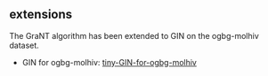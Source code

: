 ## extensions

The GraNT algorithm has been extended to GIN on the ogbg-molhiv dataset.

- GIN for ogbg-molhiv: [tiny-GIN-for-ogbg-molhiv](https://github.com/willy-b/tiny-GIN-for-ogbg-molhiv)
